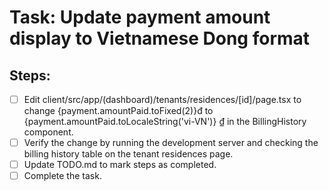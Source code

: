 # Task: Update payment amount display to Vietnamese Dong format

## Steps:

- [ ] Edit client/src/app/(dashboard)/tenants/residences/[id]/page.tsx to change {payment.amountPaid.toFixed(2)}đ to {payment.amountPaid.toLocaleString('vi-VN')} ₫ in the BillingHistory component.
- [ ] Verify the change by running the development server and checking the billing history table on the tenant residences page.
- [ ] Update TODO.md to mark steps as completed.
- [ ] Complete the task.
